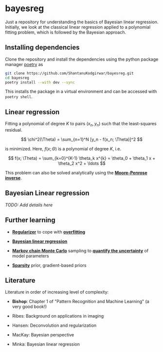 # bayesreg

Just a repository for understanding the basics of Bayesian linear regression. Initially, we look at the classical linear regression applied to a polynomial fitting problem, which is followed by the Bayesian approach.

## Installing dependencies

Clone the repository and install the dependencies using the python package manager [poetry](https://github.com/python-poetry/poetry) as
```bash
git clone https://github.com/ShantanuKodgirwar/bayesreg.git
cd bayesreg
poetry install --with dev --sync
```
This installs the package in a virtual environment and can be accessed with `poetry shell`.

## Linear regression

Fitting a polynomial of degree $K$ to pairs $(x_n, y_n)$ such that the least-squares residual.

$$
\chi^2(\Theta) = \sum_{n=1}^N [y_n - f(x_n; \Theta)]^2
$$

is minimized. Here, $f(x; \Theta)$ is a polynomial of degree $K$, i.e.

$$
f(x; \Theta) = \sum_{k=0}^{K-1} \theta_k x^{k} = \theta_0 + \theta_1 x + \theta_2 x^2 + \ldots
$$

This problem can also be solved analytically using the [**Moore-Penrose inverse**](https://en.wikipedia.org/wiki/Moore-Penrose_inverse).

## Bayesian Linear regression
*TODO: Add details here*

## Further learning

* [**Regularizer**](https://en.wikipedia.org/wiki/Regularization_(mathematics)) to cope with [**overfitting**](https://en.wikipedia.org/wiki/Overfitting)

* [**Bayesian linear regression**](https://en.wikipedia.org/wiki/Bayesian_linear_regression)

* [**Markov chain Monte Carlo**](https://en.wikipedia.org/wiki/Markov_chain_Monte_Carlo) sampling to [**quantify the uncertainty**](https://en.wikipedia.org/wiki/Uncertainty_quantification) of model parameters

* [**Sparsity**](https://en.wikipedia.org/wiki/Compressed_sensing) prior, gradient-based priors

## Literature

Literature in order of increasing level of complexity:

* **Bishop**: Chapter 1 of "Pattern Recognition and Machine Learning" (a very good book!)

* Ribes: Background on applications in imaging

* Hansen: Deconvolution and regularization

* MacKay: Bayesian perspective

* Minka: Bayesian linear regression
